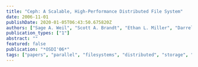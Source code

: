 ```yaml
---
title: "Ceph: A Scalable, High-Performance Distributed File System"
date: 2006-11-01
publishDate: 2020-01-05T06:43:50.675820Z
authors: ["Sage A. Weil", "Scott A. Brandt", "Ethan L. Miller", "Darrell D. E. Long", "Carlos Maltzahn"]
publication_types: ["1"]
abstract: ""
featured: false
publication: "*OSDI'06*"
tags: ["papers", "parallel", "filesystems", "distributed", "storage", "systems", "obsd", "p2p"]
---
```


